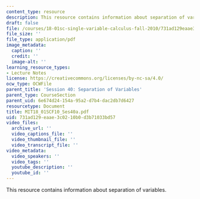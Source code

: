 ```yaml
---
content_type: resource
description: This resource contains information about separation of variables.
draft: false
file: /courses/18-01sc-single-variable-calculus-fall-2010/731ad129eaae3c0210b0d3b71033bd57_MIT18_01SCF10_Ses40a.pdf
file_size: ''
file_type: application/pdf
image_metadata:
  caption: ''
  credit: ''
  image-alt: ''
learning_resource_types:
- Lecture Notes
license: https://creativecommons.org/licenses/by-nc-sa/4.0/
ocw_type: OCWFile
parent_title: 'Session 40: Separation of Variables'
parent_type: CourseSection
parent_uid: 6e674d24-154a-95a2-d7b4-dac2db7d6427
resourcetype: Document
title: MIT18_01SCF10_Ses40a.pdf
uid: 731ad129-eaae-3c02-10b0-d3b71033bd57
video_files:
  archive_url: ''
  video_captions_file: ''
  video_thumbnail_file: ''
  video_transcript_file: ''
video_metadata:
  video_speakers: ''
  video_tags: ''
  youtube_description: ''
  youtube_id: ''
---
```

This resource contains information about separation of variables.